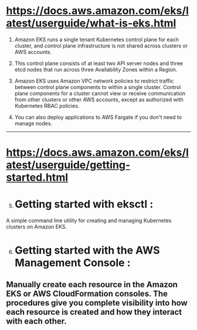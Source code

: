 
# https://docs.aws.amazon.com/eks/latest/userguide/what-is-eks.html

1. Amazon EKS runs a single tenant Kubernetes control plane for each cluster, and control plane infrastructure is not shared across clusters or AWS accounts.

2. This control plane consists of at least two API server nodes and three etcd nodes that run across three Availability Zones within a Region. 

3. Amazon EKS uses Amazon VPC network policies to restrict traffic between control plane components to within a single cluster. Control plane components for a cluster cannot view or receive communication from other clusters or other AWS accounts, except as authorized with Kubernetes RBAC policies.

4. You can also deploy applications to AWS Fargate if you don't need to manage nodes.
---

# https://docs.aws.amazon.com/eks/latest/userguide/getting-started.html

5. # Getting started with eksctl : 
A simple command line utility for creating and managing Kubernetes clusters on Amazon EKS. 

6. # Getting started with the AWS Management Console : 
Manually create each resource in the Amazon EKS or AWS CloudFormation consoles. The procedures give you complete visibility into how each resource is created and how they interact with each other.
---



